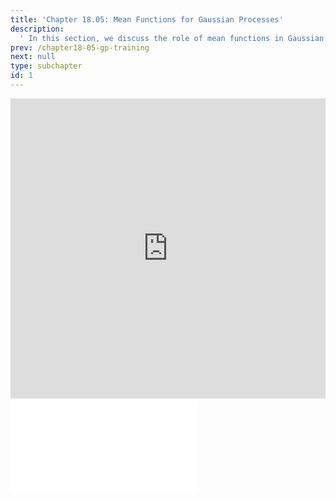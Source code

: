 ```yaml
---
title: 'Chapter 18.05: Mean Functions for Gaussian Processes'
description:
  ' In this section, we discuss the role of mean functions in Gaussian processes. '
prev: /chapter18-05-gp-training
next: null
type: subchapter
id: 1
---
```



<!-- Hier jetzt die neuen Links einpflegen -->


<exercise id="1" title="Video Lecture">
<iframe width="100%" height="480" src="https://www.youtube.com/embed/14_0A1a9XtQ" frameborder="0" allow="accelerometer; autoplay; encrypted-media; gyroscope; picture-in-picture" allowfullscreen></iframe>
</exercise>

<exercise id="2" title="Slides">
<object data="pdfs/18/slides-gp-mean.pdf" type="application/pdf" style="width:100%;height:480px">
    <embed src="pdfs/18/slides-gp-mean.pdf" type="application/pdf" />
</object>
</exercise>

